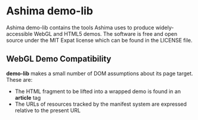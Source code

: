 # Ashima demo-lib

Ashima demo-lib contains the tools Ashima uses to produce
widely-accessible WebGL and HTML5 demos. The software is free and open
source under the MIT Expat license which can be found in the LICENSE
file.

## WebGL Demo Compatibility

**demo-lib** makes a small number of DOM assumptions about its page target. These are:

 - The HTML fragment to be lifted into a wrapped demo is found in an **article** tag
 - The URLs of resources tracked by the manifest system are expressed relative to the present URL